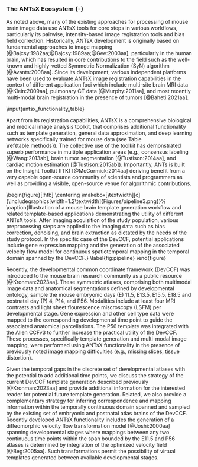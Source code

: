 
### The ANTsX Ecosystem  {-}

As noted above, many of the existing approaches for processing of mouse brain
image data use ANTsX tools for core steps in various workflows, particularly its
pairwise, intensity-based image registration tools and bias field correction.
Historically, ANTsX development is originally based on fundamental approaches to
image mapping [@Bajcsy:1982aa;@Bajcsy:1989aa;@Gee:2003aa], particularly in the
human brain, which has resulted in core contributions to the field such as the
well-known and highly-vetted Symmetric Normalization (SyN) algorithm
[@Avants:2008aa].  Since its development, various independent platforms have
been used to evaluate ANTsX image registration capabilities in the context of
different application foci which include multi-site brain MRI data
[@Klein:2009aa], pulmonary CT data [@Murphy:2011aa], and most recently
multi-modal brain registration in the presence of tumors [@Baheti:2021aa]. 

\input{antsx_functionality_table}

Apart from its registration capabilities, ANTsX is a comprehensive biological
and medical image analysis toolkit, that comprises additional functionality such
as template generation, general data approximation, and deep learning networks
specifically trained for mouse data (see Table \ref{table:methods}). The
collective use of the toolkit has demonstrated superb performance in multiple
application areas (e.g., consensus labeling [@Wang:2013ab], brain tumor
segmentation [@Tustison:2014aa], and cardiac motion estimation
[@Tustison:2015ab]).  Importantly, ANTs is built on the Insight Toolkit (ITK)
[@McCormick:2014aa] deriving benefit from a very capable open-source community
of scientists and programmers as well as providing a visible, open-source venue
for algorithmic contributions.

\begin{figure}[!htb]
\centering
\makebox[\textwidth][c]{\includegraphics[width=1.2\textwidth]{Figures/pipeline3.png}}%
\caption{Illustration of a mouse brain template generation workflow and 
related template-based applications demonstrating the utility of different ANTsX
tools.  After imaging acquisition of the study population, various preprocessing
steps are applied to the imaging data such as bias correction, denoising, and
brain extraction as dictated by the needs of the study protocol.  In the specific 
case of the DevCCF, potential applications include gene expression mapping and the 
generation of the associated velocity flow model for continuous spatiotemporal 
mapping in the temporal domain spanned by the DevCCF.}
\label{fig:pipeline}
\end{figure}

Recently, the developmental common coordinate framework (DevCCF) was introduced
to the mouse brain research community as a public resource [@Kronman:2023aa].
These symmetric atlases, comprising both multimodal image data and anatomical
segmentations defined by developmental ontology, sample the mouse embryonic days
(E) 11.5, E13.5, E15.5, E18.5 and postnatal day (P) 4, P14, and P56.  Modalities
include at least four MRI contrasts and light sheet flourescence miscroscopy
(LSFM) per developmental stage.  Gene expression and other cell type data were
mapped to the corresponding developmental time point to guide the associated
anatomical parcellations.  The P56 template was integrated with the Allen CCFv3
to further increase the practical utility of the DevCCF.  These processes,
specifically template generation and multi-modal image mapping, were performed
using ANTsX functionality in the presence of previously noted image mapping
difficulties (e.g., missing slices, tissue distortion).

Given the temporal gaps in the discrete set of developmental atlases with the 
potential to add additional time points, we discuss the strategy of the 
current DevCCF template generation described previously [@Kronman:2023aa] and 
provide additional information for the interested reader for potential future
template generation. Related, we also provide a complementary strategy for
inferring correspondence and mapping information within the temporally
continuous domain spanned and sampled by the existing set of embryonic and
postnatal atlas brains of the DevCCF.  Recently developed ANTsX functionality
includes the generation of a diffeomorphic velocity flow transformation model
[@Joshi:2000aa] spanning developmental stages where mappings between any two
continuous time points within the span bounded by the E11.5 and P56 atlases is
determined by integration of the optimized velocity field [@Beg:2005aa]. Such
transformations permit the possibility of virtual templates generated between
available developmental stages.  



